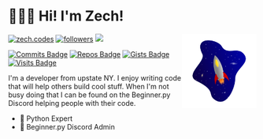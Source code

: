 # 🙋🏻‍♂️ Hi! I'm Zech!

<img src="personal-assets/rocket-blob.svg" align="right" width="30%" />

<!-- <a href="https://www.youtube.com/channel/UC6-iUsH8cOQ2GxGLyIVcw-Q">
    <img alt="youtube" title="YouTube" src="https://img.shields.io/badge/-YouTube-red?style=for-the-badge&logo=youtube&logoColor=white&labelColor=CF0000&color=FF0000"/>
</a> -->
<a href="https://zech.codes"><img alt="zech.codes" title="zech.codes on Hashnode" src="https://img.shields.io/badge/-Zech.codes-blue?style=for-the-badge&logo=hashnode&logoColor=white&labelColor=1049e7&color=2962ff"/></a>
<a href="https://twitter.com/ZechCodes"><img alt="followers" title="Follow me on Twitter" src="https://img.shields.io/badge/-Twitter-1DA1F2?style=for-the-badge&logo=twitter&logoColor=white&labelColor=0081D2&color=1DA1F2"/></a>
<a href="https://discord.gg/sfHykntuGy" alt="Beginner.py Discord Server"><img src="https://img.shields.io/badge/-Discord-5865F2?style=for-the-badge&logoColor=white&logo=discord&labelColor=4855E2"/></a>

[![Commits Badge](https://badges.pufler.dev/commits/monthly/ZechCodes?style=flat-square&color=0050aa)](https://github.com/ZechCodes)
[![Repos Badge](https://badges.pufler.dev/repos/ZechCodes?style=flat-square&color=0050aa)](https://github.com/ZechCodes?tab=repositories)
[![Gists Badge](https://badges.pufler.dev/gists/ZechCodes?style=flat-square&color=0050aa)](https://gist.github.com/ZechCodes)
[![Visits Badge](https://badges.pufler.dev/visits/ZechCodes/ZechCodes?style=flat-square&color=0050aa)](https://github.com/ZechCodes)

I'm a developer from upstate NY. I enjoy writing code that will help others build cool stuff. When I'm not busy doing that I can be found on the Beginner.py Discord helping people with their code.
            
- 🐍 Python Expert
- 💬 Beginner.py Discord Admin
